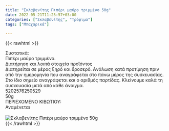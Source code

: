 ```yaml
---
title: "Σκλαβενίτης Πιπέρι μαύρο τριμμένο 50g"
date: 2022-05-21T11:25:57+03:00
categories: ["Σκλαβενίτης", "Τρόφιμα"]
tags: ["Μπαχαρικά"]

---
```

{{< rawhtml >}}

<div class="sload592"><div class="product"><div id="sistatika">Συστατικά:</div><div class="alltext">Πιπέρι μαύρο τριμμένο.</div><div id="loipa">Διατήρηση και λοιπά στοιχεία προϊόντος</div><div class="alltext">Διατηρείται σε μέρος ξηρό και δροσερό. Aνάλωση κατά προτίμηση πριν από την ημερομηνία που αναγράφεται στο πάνω μέρος της συσκευασίας. Στο ίδιο σημείο αναγράφεται και ο αριθμός παρτίδας. Κλείνουμε καλά τη συσκευασία μετά από κάθε άνοιγμα.</div><div id="barcode"><div id="barimage1"></div><span id="bartext">5202576250529</span></div><div id="varos"><div id="varosimage1"></div><span id="varostext">50g</span></div><div id="kivotio">ΠΕΡΙΕΧΟΜΕΝΟ ΚΙΒΩΤΙΟΥ:<br>Αναμένεται</div><br><div class="pimg"><img alt="Σκλαβενίτης Πιπέρι μαύρο τριμμένο 50g" title="Σκλαβενίτης Πιπέρι μαύρο τριμμένο 50g" src="/media/images/sklavenitis-piperi-mayro-trimmeno-50g.jpg"></div></div></div>
{{< /rawhtml >}}


